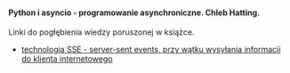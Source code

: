 
#### Python i asyncio - programowanie asynchroniczne. Chleb Hatting.

Linki do pogłębienia wiedzy poruszonej w książce.

- [technologia SSE - server-sent events, przy wątku wysyłania informacji do klienta internetowego](https://developer.mozilla.org/en-US/docs/Web/API/Server-sent_events)